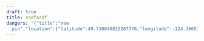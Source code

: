 ```yaml
---
draft: true
title: sadfasdf
dangers: '{"title":"new
  pin","location":{"latitude":49.710040815207776,"longitude":-124.36651792820818,"elevation":-16.36549643519078},"view":{"latitude":49.13897110246137,"longitude":-125.06673004972139,"height":454216.92473285686,"heading":359.99999999999994,"pitch":-90,"roll":0}}'
---
```

